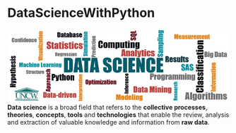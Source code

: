 # DataScienceWithPython
![image.jpg](images/data-science-banner.jpg)<br>
__Data science__ is a broad field that refers to the __collective processes__, __theories__, __concepts__, __tools__ and __technologies__ that enable the review, analysis and extraction of valuable knowledge and information from __raw data__.<br>

